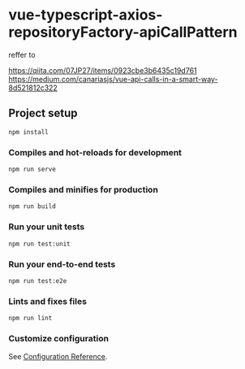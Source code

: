 # vue-typescript-axios-repositoryFactory-apiCallPattern

reffer to

https://qiita.com/07JP27/items/0923cbe3b6435c19d761
https://medium.com/canariasjs/vue-api-calls-in-a-smart-way-8d521812c322

## Project setup
```
npm install
```

### Compiles and hot-reloads for development
```
npm run serve
```

### Compiles and minifies for production
```
npm run build
```

### Run your unit tests
```
npm run test:unit
```

### Run your end-to-end tests
```
npm run test:e2e
```

### Lints and fixes files
```
npm run lint
```

### Customize configuration
See [Configuration Reference](https://cli.vuejs.org/config/).
